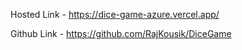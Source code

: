 Hosted Link - https://dice-game-azure.vercel.app/ 

Github Link - https://github.com/RajKousik/DiceGame
